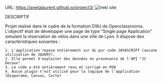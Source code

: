 URL: https://anetalaurent.github.io/project3/
 <img src="Screenshot.jpg" alt="Ireki site"> 

DESCRIPTIF

Projet réalisé dans le cadre de la formation DWJ de Openclassrooms.
L'objectif était de  développer une page de type "Single page Application" simulant la réservation de vélos dans une ville de Lyon.
Il dispose des caractéristiques suivantes :

    1. L'application repose entièrement sur du pur code JAVASCRIPT (aucune utilisation de JQUERY).
    2. Elle permet d'exploiter des données en provenance de l'API "JC Decaux".
    3. Le code a été entièrement revu et corrigé en POO 
    4. Aucun plugin n’est utilisé pour la logique de l’application (Diaporama, Canvas, Carte)

